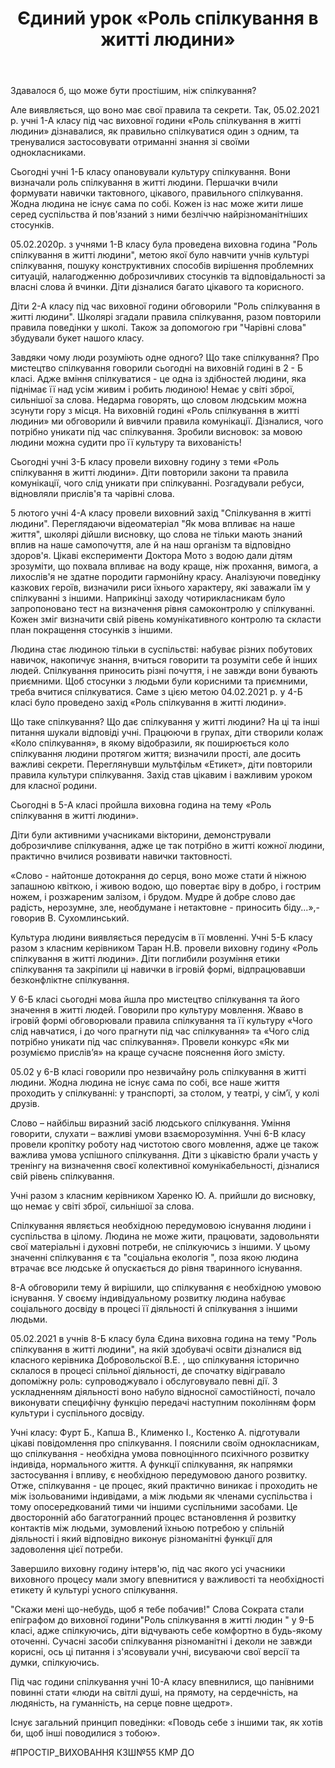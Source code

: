 ﻿---
title: Єдиний урок «Роль спілкування в житті людини»
---

Здавалося б, що може бути простішим, ніж спілкування?

Але виявляється, що воно має свої правила та секрети. Так, 05.02.2021 р. учні 1-А класу під час виховної години «Роль спілкування в житті людини» дізнавалися,  як правильно спілкуватися один з одним, та тренувалися застосовувати отриманні знання зі своїми однокласниками.

<slideshow id="*1a"></slideshow>

Сьогодні учні 1-Б класу опановували культуру спілкування. Вони визначали роль спілкування в житті людини. Першачки вчили формувати навички тактовного, цікавого, правильного спілкування. Жодна людина не існує сама по собі. Кожен із  нас може жити лише серед  суспільства й пов'язаний з ними безліччю найрізноманітніших стосунків. 

<slideshow id="*1b"></slideshow>

05.02.2020р. з учнями 1-В класу була проведена виховна година "Роль спілкування в житті людини", метою якої було навчити учнів культурі спілкування, пошуку конструктивних способів вирішення проблемних ситуацій, налагодженню доброзичливих стосунків та відповідальності за власні слова й вчинки. Діти дізналися багато цікавого та корисного.

<slideshow id="*1v"></slideshow>

Діти 2-А класу під час виховної години обговорили "Роль спілкування в житті людини". Школярі згадали правила спілкування, разом повторили правила поведінки у школі. Також за допомогою гри "Чарівні слова" збудували  букет нашого класу.

<slideshow id="*2a"></slideshow>

Завдяки чому люди розуміють одне одного? Що таке спілкування? Про мистецтво спілкування говорили сьогодні на виховній годині в 2 - Б класі. Адже вміння спілкуватися - це одна із здібностей людини, яка піднімає її над усім живим і робить людиною!  Немає у світі зброї, сильнішої за слова. Недарма говорять, що словом людським можна зсунути гору з місця. На виховній годині «Роль спілкування в житті людини» ми обговорили й вивчили правила комунікації. Дізналися, чого потрібно уникати під час спілкування. Зробили висновок: за мовою людини можна судити про її культуру та вихованість!

<slideshow id="*2b"></slideshow>

Сьогодні учні 3-Б класу провели виховну годину з теми «Роль спілкування в житті людини». Діти повторили закони та правила комунікації, чого слід уникати при спілкуванні. Розгадували ребуси, відновляли прислів'я та чарівні слова.

<slideshow id="*3b"></slideshow>

5 лютого учні 4-А класу провели виховний захід "Спілкування в житті людини". Переглядаючи відеоматеріал "Як мова впливає на наше життя", школярі дійшли висновку, що слова не тільки мають знаний  вплив на наше самопочуття, але й на наш організм та відповідно здоров'я.  Цікаві експерименти Доктора Мото з водою дали дітям зрозуміти, що похвала впливає на воду краще, ніж прохання, вимога, а лихослів'я не здатне породити гармонійну красу. Аналізуючи поведінку казкових героїв, визначили риси їхнього характеру, які заважали їм у спілкуванні з іншими. Наприкінці заходу чотирикласникам було запропоновано тест на визначення рівня самоконтролю у спілкуванні. Кожен зміг визначити свій рівень комунікативного контролю та  скласти план покращення стосунків з іншими.

<slideshow id="*4a"></slideshow>

Людина стає людиною тільки в суспільстві: набуває різних побутових навичок, накопичує знання, вчиться говорити  та розуміти себе й інших людей. Спілкування приносить різні почуття, і не завжди вони бувають приємними. Щоб стосунки з людьми були корисними та приємними, треба вчитися спілкуватися. Саме з цією метою 04.02.2021 р. у 4-Б класі було проведено захід «Роль спілкування в житті людини».

Що таке спілкування? Що дає спілкування у житті людини? На ці та інші питання шукали відповіді учні. Працюючи в групах, діти створили колаж «Коло спілкування», в якому відобразили, як поширюється коло спілкування людини протягом життя; визначили прості, але досить важливі секрети. Переглянувши мультфільм «Етикет», діти повторили правила культури спілкування. Захід став цікавим і важливим уроком для класної родини.

<slideshow id="*4b"></slideshow>

Сьогодні в 5-А класі пройшла виховна година на тему «Роль спілкування в житті людини». 

Діти були активними учасниками вікторини, демонстрували доброзичливе спілкування, адже це так потрібно  в житті кожної  людини, практично вчилися розвивати навички тактовності.

<slideshow id="*5a"></slideshow>

«Слово - найтонше дотокрання до серця, воно може стати й ніжною запашною квіткою, і живою водою, що повертає віру в добро, і гострим ножем, і розжареним залізом, і брудом. Мудре й добре слово дає радість, нерозумне, зле, необдумане і нетактовне - приносить біду...»,- говорив          В. Сухомлинський.

Культура людини виявляється передусім в її мовленні. Учні 5-Б класу разом з класним керівником Таран Н.В. провели виховну годину «Роль спілкування в житті людини». Діти поглибили розуміння етики спілкування та закріпили ці навички в ігровій формі, відпрацювавши безконфліктне спілкування.

<slideshow id="*5b"></slideshow>

У 6-Б класі сьогодні мова йшла про мистецтво спілкування та його значення в житті людей. Говорили про культуру мовлення. Жваво в ігровій формі обговорювали правила спілкування та її культуру «Чого слід навчатися, і до чого прагнути під час спілкування» та «Чого слід потрібно уникати під час спілкування». Провели конкурс «Як ми розуміємо прислів’я» на краще сучасне пояснення його змісту.

<slideshow id="*6b"></slideshow>

05.02 у 6-В класі говорили про незвичайну роль спілкування в житті людини. Жодна людина не існує сама по собі, все наше життя проходить у спілкуванні: у транспорті, за столом, у театрі, у сім’ї, у колі друзів.

Слово – найбільш виразний засіб людського спілкування. Уміння говорити, слухати – важливі умови взаєморозуміння. Учні 6-В класу провели кропітку роботу над чистотою свого мовлення, адже  це також важлива умова успішного спілкування. Діти з цікавістю брали участь у тренінгу на визначення своєї колективної комунікабельності, дізналися свій рівень спілкування.

Учні разом з класним керівником Харенко Ю. А. прийшли до висновку, що немає у світі зброї, сильнішої за слова.

<slideshow id="*6v"></slideshow>

Спілкування являється необхідною передумовою існування людини і суспільства в цілому. Людина не може жити, працювати, задовольняти свої матеріальні і духовні потреби, не спілкуючись з іншими. У цьому значенні спілкування є та "соціальна екологія ", поза якою людина втрачає все людське й опускається до рівня тваринного існування. 

8-А обговорили тему й вирішили, що спілкування є необхідною умовою існування. У своєму індивідуальному розвитку людина набуває соціального досвіду в процесі її діяльності й спілкування з іншими людьми.

<slideshow id="*8a"></slideshow>

05.02.2021 в учнів 8-Б класу була Єдина виховна година на тему "Роль спілкування в житті людини", на якій здобувачі освіти дізналися від класного керівника Добровольскої В.Е. , що спілкування історично склалося в процесі спільної діяльності, де спочатку відігравало допоміжну роль: супроводжувало і обслуговувало певні дії. З ускладненням діяльності воно набуло відносної самостійності, почало виконувати специфічну функцію передачі наступним поколінням форм культури і суспільного досвіду.

Учні класу: Фурт Б., Капша В., Клименко І., Костенко А. підготували цікаві повідомлення про спілкування. І пояснили своїм однокласникам, що спілкування - необхідна умова повноцінного психічного розвитку індивіда, нормального життя. А функції спілкування, як напрямки застосування і впливу, є необхідною передумовою даного розвитку. Отже, спілкування - це процес, який практично виникає і проходить не між ізольованими індивідами, а між людьми як членами суспільства і тому опосередкований тими чи іншими суспільними засобами. Це двосторонній або багатогранний процес встановлення й розвитку контактів між людьми, зумовлений їхньою потребою у спільній діяльності і який відповідно виконує різноманітні функції для задоволення цієї потреби.

Завершило виховну годину  інтерв'ю, під час якого  усі учасники виховного процесу мали змогу впевнитися у важливості та необхідності етикету й культурі усного спілкування.

<slideshow id="*8b"></slideshow>

"Скажи мені що-небудь, щоб я тебе побачив!" Слова Сократа стали епіграфом до виховної години"Роль спілкування в житті людин " у 9-Б класі, адже спілкуючись, діти відчувають себе комфортно в будь-якому оточенні. Сучасні засоби спілкування різноманітні і деколи не завжди корисні, ось ці питання і з'ясовували учні, висуваючи свої версії та думки, спілкуючись.

<slideshow id="*9b"></slideshow>

Під час години спілкування учні 10-А класу впевнилися, що панівними повинні стати «люди на світлі душі, на прямоту, на сердечність, на людяність, на гуманність, на серце повне щедрот».

Існує загальний принцип поведінки: «Поводь себе з іншими так, як хотів би, щоб інші поводилися з тобою».

<slideshow id="*10a"></slideshow>

#ПРОСТІР_ВИХОВАННЯ КЗШ№55 КМР ДО